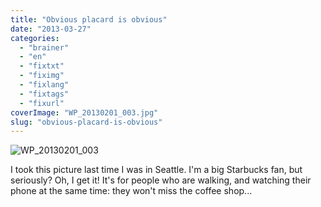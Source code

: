 ```yaml
---
title: "Obvious placard is obvious"
date: "2013-03-27"
categories: 
  - "brainer"
  - "en"
  - "fixtxt"
  - "fiximg"
  - "fixlang"
  - "fixtags"
  - "fixurl"
coverImage: "WP_20130201_003.jpg"
slug: "obvious-placard-is-obvious"
---
```


![WP_20130201_003](images/WP_20130201_003.jpg)

I took this picture last time I was in Seattle. I'm a big Starbucks fan, but seriously? Oh, I get it! It's for people who are walking, and watching their phone at the same time: they won't miss the coffee shop...
